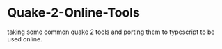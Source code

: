 # Quake-2-Online-Tools
taking some common quake 2 tools and porting them to typescript to be used online.
